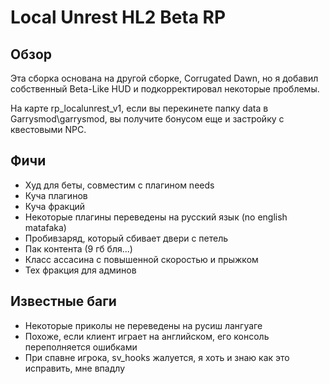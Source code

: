 # Local Unrest HL2 Beta RP
 

## Обзор

Эта сборка основана на другой сборке, Corrugated Dawn, но я добавил собственный Beta-Like HUD и подкорректировал некоторые проблемы.

На карте rp_localunrest_v1, если вы перекинете папку data в Garrysmod\garrysmod, вы получите бонусом еще и застройку с квестовыми NPC.

## Фичи

- Худ для беты, совместим с плагином needs
- Куча плагинов
- Куча фракций
- Некоторые плагины переведены на русский язык (no english matafaka)
- Пробивзаряд, который сбивает двери с петель
- Пак контента (9 гб бля...)
- Класс ассасина с повышенной скоростью и прыжком
- Тех фракция для админов

## Известные баги

- Некоторые приколы не переведены на русиш лангуаге
- Похоже, если клиент играет на английском, его консоль переполняется ошибками
- При спавне игрока, sv_hooks жалуется, я хоть и знаю как это исправить, мне впадлу
